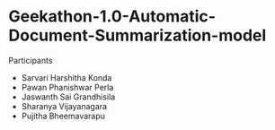 # Geekathon-1.0-Automatic-Document-Summarization-model
Participants 
- Sarvari Harshitha Konda
- Pawan Phanishwar Perla
- Jaswanth Sai Grandhisila
- Sharanya Vijayanagara
- Pujitha Bheemavarapu
